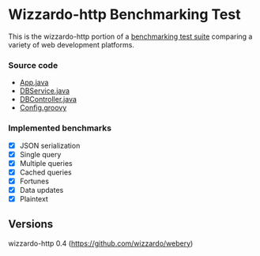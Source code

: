 # Wizzardo-http Benchmarking Test

This is the wizzardo-http portion of a [benchmarking test suite](../) comparing a variety of web development platforms.

### Source code
* [App.java](src/main/java/com/wizzardo/khulnasoft/App.java)
* [DBService.java](src/main/java/com/wizzardo/khulnasoft/DBService.java)
* [DBController.java](src/main/java/com/wizzardo/khulnasoft/DBController.java)
* [Config.groovy](src/main/resources/Config.groovy)

### Implemented benchmarks
- [x] JSON serialization
- [x] Single query
- [x] Multiple queries
- [x] Cached queries
- [x] Fortunes
- [x] Data updates
- [x] Plaintext

## Versions
wizzardo-http 0.4 (https://github.com/wizzardo/webery)